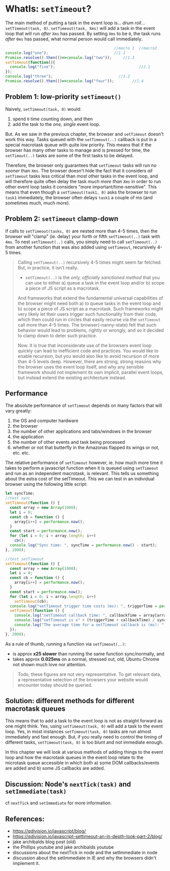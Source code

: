# WhatIs: `setTimeout`?

The main method of putting a task in the event loop is... *drum roll*... `setTimeout(task, 0)`. `setTimeout(task, Xms)` will add a task in the event loop that will run *after* `Xms` has passed. By setting `Xms` to be `0`, the task runs *after* `0ms` has passed, what normal person would call immediately.

```javascript
                                                //macro 1  //macro2  
console.log("one");                             //1.1
Promise.resolve().then(()=>console.log("two"));     //1.3
setTimeout(function(){
  console.log("five");                                     //2.1
});
console.log("three");                             //1.2
Promise.resolve().then(()=>console.log("four"));        //1.4
```

## Problem 1: low-priority `setTimeout()`

Naively, `setTimeout(task, 0)` would:
1. spend `0` time counting down, and then
2. add the task to the *one, single* event loop.

But. As we saw in the previous chapter, the browser and `setTimeout` doesn't work this way. Tasks queued with the `setTimeout(..)` callback is put in a special macrotask queue with quite low priority. This means that if the browser has many other tasks to manage and is pressed for time, the `setTimout(..)` tasks are some of the first tasks to be delayed. 
 
Therefore, the browser only guarantees that `setTimeout` tasks will run *no sooner* than `Xms`. The browser doesn't hide the fact that it considers *all* `setTimeout` tasks less critical than most other tasks in the event loop, and will therefore quite often delay the task *much more than `Xms`* in order to run other event loop tasks it considers "more important/time-sensitive". This means that even though a `setTimeout(task1, 0)` asks the browser to run `task1` immediately, the browser often delays `task1` a couple of ms (and sometimes much, much more). 

## Problem 2: `setTimeout` clamp-down

If calls to `setTimeout(tasks, 0)` are nested more than 4-5 times, then the browser *will* "clamp" (ie. delay) your forth or fifth `setTimeout(..)` task with `4ms`. To nest `setTimeout(..)` calls, you simply need to call `setTimeout(..)` from another function that was also added using `setTimeout`, recursively 4-5 times. 

> Calling `setTimeout(..)` recursively 4-5 times might seem far fetched. But, in practice, it isn't really. 
> * `setTimeout(..)` is the *only, officially sanctioned method* that you can use to either a) queue a task in the event loop and/or b) scope a piece of JS script as a macrotask.
>  
> And frameworks that extend the fundamental universal capabilities of the browser might need both a) to queue tasks in the event loop and b) scope a piece of JS script as a macrotask. Such frameworks might very likely let their users trigger such functionality from their code, which then could run in circles that easily recurse via the `setTimeout` call more than 4-5 times. The browser(-nanny-state) felt that such behavior would lead to problems, rightly or wrongly, and so it decided to clamp down to deter such practice.
>
> Now. It is true that inconsiderate use of the browsers event loop quickly can lead to inefficient code and practices. You would like to enable recursion, but you would also like to avoid recursion of more than 4-5 levels deep. However, there are strong, strong reasons why the browser uses the event loop itself, and why any sensible framework should not implement its own implicit, parallel event loops, but instead extend the existing architecture instead. 
 
## Performance

The absolute performance of `setTimeout` depends on many factors that will vary greatly:
1. the OS and computer hardware
2. the browser
3. the number of other applications and tabs/windows in the browser
4. the application
5. the number of other events and task being processed
6. whether or not that butterfly in the Amazonas flapped its wings or not, etc. etc.

The relative performance of `setTimeout` however, ie. how much more time it takes to perform a javascript function when it is queued using `setTimeout` and run as an independent macrotask, is relevant. This tells us something about the extra cost of the setTimeout. This we can test in an individual browser using the following little script:

```javascript
let syncTime;
//test sync
setTimeout(function () {
  const array = new Array(1000);
  let i = 0;
  const cb = function () {
    array[i++] = performance.now();
  }
  const start = performance.now();
  for (let i = 0; i < array.length; i++)
    cb();
  console.log("Sync time: ", syncTime = performance.now() - start);
}, 1000);

//test setTimeout
setTimeout(function () {
  const array = new Array(1000);
  let i = 0;
  const cb = function () {
    array[i++] = performance.now();
  }
  const start = performance.now();
  for (let i = 0; i < array.length; i++)
    setTimeout(cb);
  console.log("setTimeout trigger time costs (ms): ", triggerTime = performance.now() - start);
  setTimeout(function () {
    console.log("setTimeout callback time: ", callbackTime = array[array.length - 1] - array[0]);
    console.log("setTimeout is x" + (triggerTime + callbackTime) / syncTime + " slower than simple calling the same functions sync.");
    console.log("The average time for a setTimeout callback is (ms): ", (triggerTime + callbackTime) / 1000);
  });
}, 2000);
```    

As a rule of thumb, running a function via `setTimeout(..)`:
 * is approx **x25 slower** than running the same function sync/normally, and
 * takes approx **0.025ms** on a normal, stressed out, old, Ubuntu Chrome not shown much love nor attention.
 
> Todo, these figures are not very representative. To get relevant data, a representative selection of the browsers your website would encounter today should be queried. 

## Solution: different methods for different macrotask queues

This means that to add a task to the event loop is not as straight forward as one might think. Yes, using `setTimeout(task, 0)` will add a task to the event loop. Yes, in most instances `setTimeout(task, 0)` tasks are run almost immediately and fast enough. But, if you really need to control the timing of different tasks, `setTimeout(task, 0)` is too blunt and not immediate enough.

In this chapter we will look at various methods of adding things to the event loop and how the macrotask queues in the event loop relate to the microtask queue accessible in which both a) some DOM callbacks/events are added and b) some JS callbacks are added.

## Discussion: Node's `nextTick(task)` and `setImmediate(task)`

cf `nextTick` and `setImmediate` for more information.

## References:

 * https://qdivision.io/javascript/blog/
 * https://qdivision.io/javascript-settimeout-an-in-depth-look-part-2/blog/
 * jake archibalds blog post (old)
 * the Phillips youtube and jake archibalds youtube 
 * discussions about the nextTick in node and the setImmediate in node
 * discussion about the setImmediate in IE and why the browsers didn't implement it. 
 
      
